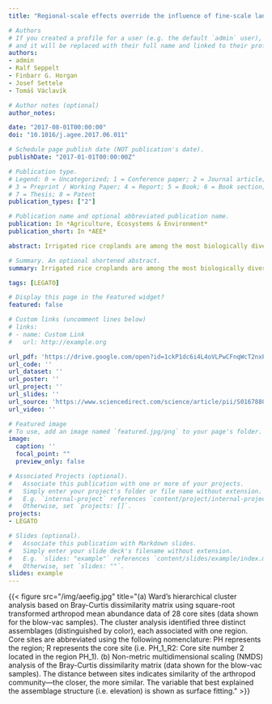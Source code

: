 ```yaml
---
title: "Regional-scale effects override the influence of fine-scale landscape heterogeneity on rice arthropod communities"

# Authors
# If you created a profile for a user (e.g. the default `admin` user), write the username (folder name) here 
# and it will be replaced with their full name and linked to their profile.
authors:
- admin
- Ralf Seppelt
- Finbarr G. Horgan
- Josef Settele
- Tomáš Václavík

# Author notes (optional)
author_notes:

date: "2017-08-01T00:00:00"
doi: "10.1016/j.agee.2017.06.011"

# Schedule page publish date (NOT publication's date).
publishDate: "2017-01-01T00:00:00Z"

# Publication type.
# Legend: 0 = Uncategorized; 1 = Conference paper; 2 = Journal article;
# 3 = Preprint / Working Paper; 4 = Report; 5 = Book; 6 = Book section;
# 7 = Thesis; 8 = Patent
publication_types: ["2"]

# Publication name and optional abbreviated publication name.
publication: In *Agriculture, Ecosystems & Environment*
publication_short: In *AEE*

abstract: Irrigated rice croplands are among the most biologically diverse agroecosystems globally; however, intensification and simplification of farmed areas into homogeneous monocultures can lead to biodiversity loss and a reduction of associated ecosystem services such as natural pest regulation. Understanding how landscape heterogeneity affects the diversity of arthropod communities is therefore crucial for the sustainable management of rice agroecosystems. Here, we examine the influence of fine-scale landscape heterogeneity and regional-scale effects on the arthropod communities of three rice-production regions in the Philippines. Our analysis of 213 arthropod morphospecies (37.339 individuals) collected using two sampling methods at 28 field sites indicated that the rice agroecosystems in each study region had unique arthropod assemblages, likely reflecting region specific environmental and land-use conditions. For all sites together, we found no effect of fine-scale landscape context (classified as rather high or low heterogeneity sites) on assemblage structure (arthropod abundance, species richness or diversity). When assemblages were analyzed separately, significant effects of fine-scale landscape context were only detected in one region and for two functional groups (predators and detritivores). Elevation gradient, used as a proxy for regional-scale effects in the study regions, explained more than 60% of variance in assemblage structure. Total arthropod abundance and rarefied species richness were negatively related to elevation, suggesting that regional-scale effects rather than fine-scale landscape heterogeneity explained the composition of rice-arthropod communities in landscapes. To further disentangle the complex effects of broad-scale environmental drivers versus fine-scale landscape complexity on arthropod communities and biocontrol services, future research in rice agroecosystems should focus on a more detailed quantification of landscape heterogeneity and examine its effect at multiple spatial scales.

# Summary. An optional shortened abstract.
summary: Irrigated rice croplands are among the most biologically diverse agroecosystems globally; however, intensification and simplification of farmed areas into homogeneous monocultures can lead to biodiversity loss and a reduction of associated ecosystem services such as natural pest regulation. Understanding how landscape heterogeneity affects the diversity of arthropod communities is therefore crucial for the sustainable management of rice agroecosystems. Here, we examine the influence of fine-scale landscape heterogeneity and regional-scale effects on the arthropod communities of three rice-production regions in the Philippines. Our analysis of 213 arthropod morphospecies (37.339 individuals) collected using two sampling methods at 28 field sites indicated that the rice agroecosystems in each study region had unique arthropod assemblages, likely reflecting region specific environmental and land-use conditions. For all sites together, we found no effect of fine-scale landscape context (classified as rather high or low heterogeneity sites) on assemblage structure (arthropod abundance, species richness or diversity). When assemblages were analyzed separately, significant effects of fine-scale landscape context were only detected in one region and for two functional groups (predators and detritivores). Elevation gradient, used as a proxy for regional-scale effects in the study regions, explained more than 60% of variance in assemblage structure. Total arthropod abundance and rarefied species richness were negatively related to elevation, suggesting that regional-scale effects rather than fine-scale landscape heterogeneity explained the composition of rice-arthropod communities in landscapes. To further disentangle the complex effects of broad-scale environmental drivers versus fine-scale landscape complexity on arthropod communities and biocontrol services, future research in rice agroecosystems should focus on a more detailed quantification of landscape heterogeneity and examine its effect at multiple spatial scales.

tags: [LEGATO]

# Display this page in the Featured widget?
featured: false

# Custom links (uncomment lines below)
# links:
# - name: Custom Link
#   url: http://example.org

url_pdf: 'https://drive.google.com/open?id=1ckP1dc6i4L4oVLPwCFnqWcT2nxP5Xput'
url_code: ''
url_dataset: ''
url_poster: ''
url_project: ''
url_slides: ''
url_source: 'https://www.sciencedirect.com/science/article/pii/S0167880917302542'
url_video: ''

# Featured image
# To use, add an image named `featured.jpg/png` to your page's folder. 
image:
  caption: ''
  focal_point: ""
  preview_only: false

# Associated Projects (optional).
#   Associate this publication with one or more of your projects.
#   Simply enter your project's folder or file name without extension.
#   E.g. `internal-project` references `content/project/internal-project/index.md`.
#   Otherwise, set `projects: []`.
projects:
- LEGATO

# Slides (optional).
#   Associate this publication with Markdown slides.
#   Simply enter your slide deck's filename without extension.
#   E.g. `slides: "example"` references `content/slides/example/index.md`.
#   Otherwise, set `slides: ""`.
slides: example
---
```


{{< figure src="/img/aeefig.jpg" title="(a) Ward’s hierarchical cluster analysis based on Bray-Curtis dissimilarity matrix using square-root transformed arthropod mean abundance data of 28 core sites (data shown for the blow-vac samples). The cluster analysis identified three distinct assemblages (distinguished by color), each associated with one region. Core sites are abbreviated using the following nomenclature: PH represents the region; R represents the core site (i.e. PH_1_R2: Core site number 2 located in the region PH_1). (b) Non-metric multidimensional scaling (NMDS) analysis of the Bray-Curtis dissimilarity matrix (data shown for the blow-vac samples). The distance between sites indicates similarity of the arthropod community—the closer, the more similar. The variable that best explained the assemblage structure (i.e. elevation) is shown as surface fitting." >}}
